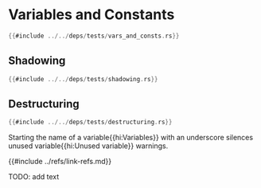 # Variables and Constants

```rust
{{#include ../../deps/tests/vars_and_consts.rs}}
```

## Shadowing

```rust
{{#include ../../deps/tests/shadowing.rs}}
```

## Destructuring

```rust
{{#include ../../deps/tests/destructuring.rs}}
```

Starting the name of a variable{{hi:Variables}} with an underscore silences unused variable{{hi:Unused variable}} warnings.

{{#include ../refs/link-refs.md}}
<div class="hidden">
TODO: add text
</div>
